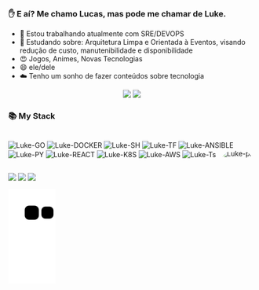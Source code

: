### ✋ E aí? Me chamo Lucas, mas pode me chamar de Luke.

- 🔭 Estou trabalhando atualmente com SRE/DEVOPS
- 🌱 Estudando sobre: Arquitetura Limpa e Orientada à Eventos, visando redução de custo, manutenibilidade e disponibilidade 
- 😍 Jogos, Animes, Novas Tecnologias 
- 😄 ele/dele
- ☁️ Tenho um sonho de fazer conteúdos sobre tecnologia


<div align="center">
  <img height="170em" src="https://github-readme-stats.vercel.app/api?username=lucasmmo&show_icons=true&theme=dark&include_all_commits=true&count_private=true"/>
  <img height="170em" src="https://github-readme-stats.vercel.app/api/top-langs/?username=lucasmmo&layout=compact&langs_count=7&theme=dark&exclude_repo=api-clean-arch-python"/>
</div>

### 📚 My Stack

<div style="display: inline_block"><br>
  <img align="center" alt="Luke-GO" height="50" width="50" src="https://cdn.jsdelivr.net/gh/devicons/devicon/icons/go/go-original-wordmark.svg">
  <img align="center" alt="Luke-DOCKER" height="50" width="50" src="https://cdn.jsdelivr.net/gh/devicons/devicon/icons/docker/docker-original.svg">
  <img align="center" alt="Luke-SH" height="50" width="50" src="https://cdn.jsdelivr.net/gh/devicons/devicon/icons/bash/bash-plain.svg">
  <img align="center" alt="Luke-TF" height="50" width="50" src="https://cdn.icon-icons.com/icons2/2107/PNG/512/file_type_terraform_icon_130125.png">
  <img align="center" alt="Luke-ANSIBLE" height="50" width="50" src="https://www.svgrepo.com/show/329930/ansible.svg">
  <img align="center" alt="Luke-PY" height="50" width="50" src="https://cdn.jsdelivr.net/gh/devicons/devicon/icons/python/python-original.svg">
  <img align="center" alt="Luke-REACT" height="50" width="50" src="https://cdn.jsdelivr.net/gh/devicons/devicon/icons/react/react-original.svg">
  <img align="center" alt="Luke-K8S" height="50" width="50" src="https://cdn.jsdelivr.net/gh/devicons/devicon/icons/kubernetes/kubernetes-plain.svg">
  <img align="center" alt="Luke-AWS" height="50" width="50" src="https://www.svgrepo.com/show/353443/aws.svg">
  <img align="center" alt="Luke-Ts" height="50" width="50" src="https://cdn.jsdelivr.net/gh/devicons/devicon/icons/vscode/vscode-original.svg">
  <img align="right" alt="Luke-pic" height="150" style="border-radius:50px;" src="https://i.ibb.co/V9BhZ5R/ezgif-com-gif-maker.gif">
</div>

  ##
  
<div> 
  <a href="https://www.linkedin.com/in/lucasmmo/" target="_blank"><img src="https://img.shields.io/badge/-LinkedIn-%230077B5?style=for-the-badge&logo=linkedin&logoColor=white" target="_blank"></a> 
  <a href="https://www.instagram.com/luke_moc/" target="_blank"><img src="https://img.shields.io/badge/-Instagram-%23E4405F?style=for-the-badge&logo=instagram&logoColor=white" target="_blank"></a>
  <a href = "mailto:lucasmocerinomonteiro@gmail.com"><img src="https://img.shields.io/badge/-Gmail-%23333?style=for-the-badge&logo=gmail&logoColor=white" target="_blank"></a>
  
 
  ![Snake animation](https://github.com/rafaballerini/rafaballerini/blob/output/github-contribution-grid-snake.svg)
 
</div>
